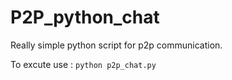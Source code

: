 # P2P_python_chat
 Really simple python script for p2p communication.

To excute use :
`python p2p_chat.py`

